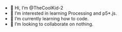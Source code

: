 - 👋 Hi, I’m @TheCoolKid-2
- 👀 I’m interested in learning Processing and p5*.js.
- 🌱 I’m currently learning how to code.
- 💞️ I’m looking to collaborate on nothing.
